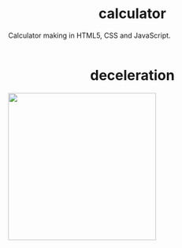 <h1 align="center"> calculator</h1>
Calculator making in HTML5, CSS and JavaScript.
<br>
<br>
<h1 align="center"> deceleration </h1>
<img align="center" height="300" wedith="300" src="https://cdn.dribbble.com/users/470545/screenshots/3471475/calculater.gif">
